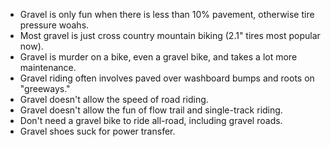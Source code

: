 
- Gravel is only fun when there is less than 10% pavement, otherwise tire pressure woahs.
- Most gravel is just cross country mountain biking (2.1" tires most popular now).
- Gravel is murder on a bike, even a gravel bike, and takes a lot more maintenance.
- Gravel riding often involves paved over washboard bumps and roots on "greeways."
- Gravel doesn't allow the speed of road riding.
- Gravel doesn't allow the fun of flow trail and single-track riding.
- Don't need a gravel bike to ride all-road, including gravel roads.
- Gravel shoes suck for power transfer.